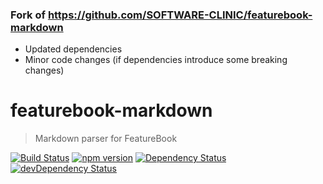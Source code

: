 ### Fork of https://github.com/SOFTWARE-CLINIC/featurebook-markdown
* Updated dependencies
* Minor code changes (if dependencies introduce some breaking changes)

# featurebook-markdown

> Markdown parser for FeatureBook

[![Build Status](https://travis-ci.org/SOFTWARE-CLINIC/featurebook-markdown.svg?branch=master)](https://travis-ci.org/SOFTWARE-CLINIC/featurebook-markdown)
[![npm version](https://badge.fury.io/js/featurebook-markdown.svg)](https://badge.fury.io/js/featurebook-markdown)
[![Dependency Status](https://david-dm.org/SOFTWARE-CLINIC/featurebook-markdown.svg)](https://david-dm.org/SOFTWARE-CLINIC/featurebook-markdown)
[![devDependency Status](https://david-dm.org/SOFTWARE-CLINIC/featurebook-markdown/dev-status.svg)](https://david-dm.org/SOFTWARE-CLINIC/featurebook-markdown#info=devDependencies)
